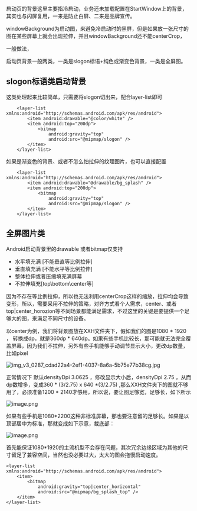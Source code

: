 启动页的背景这里主要指冷启动，业务还未加载配置在StartWindow上的背景，其实也与闪屏复用，一来是防止白屏、二来是品牌宣传。

windowBackground为启动图，来避免冷启动时的黑屏，但是如果放一张尺寸的图在某些屏幕上就会出现拉伸，并且windowBackground还不能centerCrop，

一般做法，


启动页背景一般两类，一类是slogon标语+纯色或渐变色背景，一类是全屏图。

## slogon标语类启动背景

这类处理起来比较简单，只需要将slogon切出来，配合layer-list即可

		<layer-list xmlns:android="http://schemas.android.com/apk/res/android">
		    <item android:drawable="@color/white" />
		    <item android:top="200dp">
		        <bitmap
		            android:gravity="top"
		            android:src="@mipmap/slogon" />
		    </item>
		</layer-list>
		
如果是渐变色的背景、或者不怎么怕拉伸的纹理图片，也可以直接配置

		<layer-list xmlns:android="http://schemas.android.com/apk/res/android">
		    <item android:drawable="@drawable/bg_splash" />
		    <item android:top="200dp">
		        <bitmap
		            android:gravity="top"
		            android:src="@mipmap/slogon" />
		    </item>
		</layer-list>
		
		
##  全屏图片类

Android启动背景里的drawable 或者bitmap仅支持

* 水平填充满 [不能垂直等比例拉伸]
* 垂直填充满 [不能水平等比例拉伸]
* 整体拉伸或者压缩填充满屏幕
* 不拉伸填充[top\bottom\center等]

因为不存在等比例拉伸，所以也无法利用centerCrop这样的缩放，拉伸均会导致变形，所以，需要采用不拉伸的策略，对齐方式看个人需求，center、或者top|center_horozion等不同场景都能满足需求，不过这里的关键是要提供一个足够大的图，来满足不同尺寸的设备。

以center为例，我们将背景图放在XXH文件夹下，假如我们的图是1080 * 1920 ， 转换成dp，就是360dp * 640dp。如果有些手机比较长，那可能就无法完全覆盖屏幕，因为我们不拉伸，另外有些手机能够手动调节显示大小，更改dp数量，比如pixel

![img_v3_0287_cdad22a4-2ef1-4037-8a6a-5b75e77b38cg.jpg](https://p1-juejin.byteimg.com/tos-cn-i-k3u1fbpfcp/e88cd0029c244cec91875569d68b4c77~tplv-k3u1fbpfcp-jj-mark:0:0:0:0:q75.image#?w=1080&h=2280&s=117196&e=jpg&b=f2eff3)

正常情况下 默认densityDpi 3.0625 ，修改显示大小后，densityDpi 2.75 ，从而dp数增多，变成360 * (3/2.75)  x  640 *(3/2.75) ,那么XXH文件夹下的图就不够用了，必须准备1200 * 2140才够用，所以说，要让图足够宽，足够长，如下所示

![image.png](https://p3-juejin.byteimg.com/tos-cn-i-k3u1fbpfcp/221417c71e554550abda154f07b512fe~tplv-k3u1fbpfcp-jj-mark:0:0:0:0:q75.image#?w=558&h=970&s=44107&e=png&b=bfffff)

如果有些手机是1080*2200这种非标准屏幕，那也要注意留的足够长。如果是以顶部居中为标准，那就变成如下示意，裁底部：

![image.png](https://p3-juejin.byteimg.com/tos-cn-i-k3u1fbpfcp/7aea59f1995f4d1d9d56967e0082fff6~tplv-k3u1fbpfcp-jj-mark:0:0:0:0:q75.image#?w=558&h=970&s=39455&e=png&b=bfffff)

首先能保证1080*1920的主流机型不会存在问题，其次冗余边缘区域为其他的尺寸留足了兼容空间，当然也没必要过大，太大的图会拖慢启动速度。

	<layer-list xmlns:android="http://schemas.android.com/apk/res/android">
	    <item>
	        <bitmap
	            android:gravity="top|center_horizontal"
	            android:src="@mipmap/bg_splash_top" />
	    </item>
	</layer-list>
		